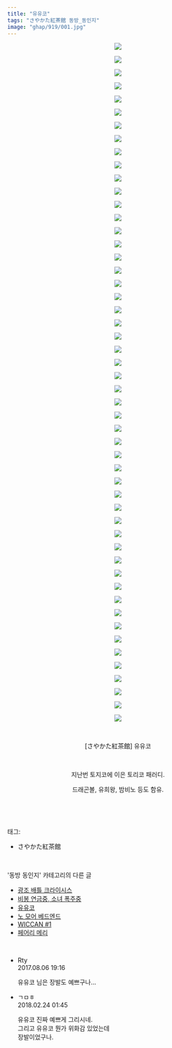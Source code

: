 ```yaml
---
title: "유유코"
tags: "さやかた紅茶館 동방_동인지"
image: "ghap/919/001.jpg"
---
```

<div class="article">
<p style="text-align: center; clear: none; float: none;"><img src="{{ site.nasurl }}/ghap/919/001.jpg"/></p>
<p style="text-align: center; clear: none; float: none;"><img src="{{ site.nasurl }}/ghap/919/002.jpg"/></p>
<p style="text-align: center; clear: none; float: none;"><img src="{{ site.nasurl }}/ghap/919/003.jpg"/></p>
<p style="text-align: center; clear: none; float: none;"><img src="{{ site.nasurl }}/ghap/919/004.jpg"/></p>
<p style="text-align: center; clear: none; float: none;"><img src="{{ site.nasurl }}/ghap/919/005.jpg"/></p>
<p style="text-align: center; clear: none; float: none;"><img src="{{ site.nasurl }}/ghap/919/006.jpg"/></p>
<p style="text-align: center; clear: none; float: none;"><img src="{{ site.nasurl }}/ghap/919/007.jpg"/></p>
<p style="text-align: center; clear: none; float: none;"><img src="{{ site.nasurl }}/ghap/919/008.jpg"/></p>
<p style="text-align: center; clear: none; float: none;"><img src="{{ site.nasurl }}/ghap/919/009.jpg"/></p>
<p style="text-align: center; clear: none; float: none;"><img src="{{ site.nasurl }}/ghap/919/010.jpg"/></p>
<p style="text-align: center; clear: none; float: none;"><img src="{{ site.nasurl }}/ghap/919/011.jpg"/></p>
<p style="text-align: center; clear: none; float: none;"><img src="{{ site.nasurl }}/ghap/919/012.jpg"/></p>
<p style="text-align: center; clear: none; float: none;"><img src="{{ site.nasurl }}/ghap/919/013.jpg"/></p>
<p style="text-align: center; clear: none; float: none;"><img src="{{ site.nasurl }}/ghap/919/014.jpg"/></p>
<p style="text-align: center; clear: none; float: none;"><img src="{{ site.nasurl }}/ghap/919/015.jpg"/></p>
<p style="text-align: center; clear: none; float: none;"><img src="{{ site.nasurl }}/ghap/919/016.jpg"/></p>
<p style="text-align: center; clear: none; float: none;"><img src="{{ site.nasurl }}/ghap/919/017.jpg"/></p>
<p style="text-align: center; clear: none; float: none;"><img src="{{ site.nasurl }}/ghap/919/018.jpg"/></p>
<p style="text-align: center; clear: none; float: none;"><img src="{{ site.nasurl }}/ghap/919/019.jpg"/></p>
<p style="text-align: center; clear: none; float: none;"><img src="{{ site.nasurl }}/ghap/919/020.jpg"/></p>
<p style="text-align: center; clear: none; float: none;"><img src="{{ site.nasurl }}/ghap/919/021.jpg"/></p>
<p style="text-align: center; clear: none; float: none;"><img src="{{ site.nasurl }}/ghap/919/022.jpg"/></p>
<p style="text-align: center; clear: none; float: none;"><img src="{{ site.nasurl }}/ghap/919/023.jpg"/></p>
<p style="text-align: center; clear: none; float: none;"><img src="{{ site.nasurl }}/ghap/919/024.jpg"/></p>
<p style="text-align: center; clear: none; float: none;"><img src="{{ site.nasurl }}/ghap/919/025.jpg"/></p>
<p style="text-align: center; clear: none; float: none;"><img src="{{ site.nasurl }}/ghap/919/026.jpg"/></p>
<p style="text-align: center; clear: none; float: none;"><img src="{{ site.nasurl }}/ghap/919/027.jpg"/></p>
<p style="text-align: center; clear: none; float: none;"><img src="{{ site.nasurl }}/ghap/919/028.jpg"/></p>
<p style="text-align: center; clear: none; float: none;"><img src="{{ site.nasurl }}/ghap/919/029.jpg"/></p>
<p style="text-align: center; clear: none; float: none;"><img src="{{ site.nasurl }}/ghap/919/030.jpg"/></p>
<p style="text-align: center; clear: none; float: none;"><img src="{{ site.nasurl }}/ghap/919/031.jpg"/></p>
<p style="text-align: center; clear: none; float: none;"><img src="{{ site.nasurl }}/ghap/919/032.jpg"/></p>
<p style="text-align: center; clear: none; float: none;"><img src="{{ site.nasurl }}/ghap/919/033.jpg"/></p>
<p style="text-align: center; clear: none; float: none;"><img src="{{ site.nasurl }}/ghap/919/034.jpg"/></p>
<p style="text-align: center; clear: none; float: none;"><img src="{{ site.nasurl }}/ghap/919/035.jpg"/></p>
<p style="text-align: center; clear: none; float: none;"><img src="{{ site.nasurl }}/ghap/919/036.jpg"/></p>
<p style="text-align: center; clear: none; float: none;"><img src="{{ site.nasurl }}/ghap/919/037.jpg"/></p>
<p style="text-align: center; clear: none; float: none;"><img src="{{ site.nasurl }}/ghap/919/038.jpg"/></p>
<p style="text-align: center; clear: none; float: none;"><img src="{{ site.nasurl }}/ghap/919/039.jpg"/></p>
<p style="text-align: center; clear: none; float: none;"><img src="{{ site.nasurl }}/ghap/919/040.jpg"/></p>
<p style="text-align: center; clear: none; float: none;"><img src="{{ site.nasurl }}/ghap/919/041.jpg"/></p>
<p style="text-align: center; clear: none; float: none;"><img src="{{ site.nasurl }}/ghap/919/042.jpg"/></p>
<p style="text-align: center; clear: none; float: none;"><img src="{{ site.nasurl }}/ghap/919/043.jpg"/></p>
<p style="text-align: center; clear: none; float: none;"><img src="{{ site.nasurl }}/ghap/919/044.jpg"/></p>
<p style="text-align: center; clear: none; float: none;"><img src="{{ site.nasurl }}/ghap/919/045.jpg"/></p>
<p style="text-align: center; clear: none; float: none;"><img src="{{ site.nasurl }}/ghap/919/046.jpg"/></p>
<p style="text-align: center; clear: none; float: none;"><img src="{{ site.nasurl }}/ghap/919/047.jpg"/></p>
<p style="text-align: center; clear: none; float: none;"><img src="{{ site.nasurl }}/ghap/919/048.jpg"/></p>
<p style="text-align: center; clear: none; float: none;"><img src="{{ site.nasurl }}/ghap/919/049.jpg"/></p>
<p style="text-align: center; clear: none; float: none;"><img src="{{ site.nasurl }}/ghap/919/050.jpg"/></p>
<p style="text-align: center; clear: none; float: none;"><img src="{{ site.nasurl }}/ghap/919/051.jpg"/></p>
<p style="text-align: center; clear: none; float: none;"><img src="{{ site.nasurl }}/ghap/919/052.jpg"/></p>
<p style="text-align: center; clear: none; float: none;"><br/></p>
<p style="text-align: center; clear: none; float: none;">[さやかた紅茶館] 유유코</p>
<p style="text-align: center; clear: none; float: none;"><br/></p>
<p style="text-align: center; clear: none; float: none;">지난번 토지코에 이은 토리코 패러디.</p>
<p style="text-align: center; clear: none; float: none;">드래곤볼, 유희왕, 밤비노 등도 함유.</p>
<p><br/></p>
</div><br/>
<div class="tagTrail">
<p>태그: </p>
<ul>
<li>さやかた紅茶館</li>
</ul>
</div><br/>
<div class="another">
<p>'동방 동인지' 카테고리의 다른 글</p>
<ul>
<li><a href="/2016-07-18-ghap_921">광조 배틀 크라이시스</a></li>
<li><a href="/2016-07-18-ghap_920">비봉 연금중, 소녀 폭주중</a></li>
<li><a href="/2016-07-18-ghap_919">유유코</a></li>
<li><a href="/2016-07-18-ghap_918">노 모어 베드엔드</a></li>
<li><a href="/2016-07-18-ghap_917">WICCAN #1</a></li>
<li><a href="/2016-07-18-ghap_916">페어리 메리</a></li>
</ul>
</div><br/>
<div class="cb_module cb_fluid">
<div class="cb_wrt cb_profile">
<div class="comment">
<ul>
<li class="cb_thumb_off" id="comment15053202">
<div class="cb_comment_area">
<div class="cb_info_area">
<div class="cb_section">
<span class="cb_nick_name">Rty</span>
</div>
<div class="cb_section">
<span class="cb_date">2017.08.06 19:16 </span>
</div>
</div>
<div class="cb_dsc_comment">
<p class="cb_dsc">
											유유코 님은 장발도 예쁘구나...
										</p>
</div>
</div></li>
<li class="cb_thumb_off" id="comment15205525">
<div class="cb_comment_area">
<div class="cb_info_area">
<div class="cb_section">
<span class="cb_nick_name">ㄱㅁㅎ</span>
</div>
<div class="cb_section">
<span class="cb_date">2018.02.24 01:45 </span>
</div>
</div>
<div class="cb_dsc_comment">
<p class="cb_dsc">
											유유코 진짜 예쁘게 그리시네.<br/>
그리고 유유코 뭔가 위화감 있었는데<br/>
장발이었구나.
										</p>
</div>
</div></li>
</ul>
</div>
</div><!-- commentList close -->
</div><br/>
